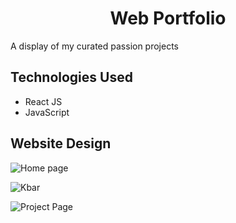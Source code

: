 <center>

# Web Portfolio

</center>

A display of my curated passion projects
## Technologies Used

- React JS
- JavaScript

## Website Design

![Home page](https://github.com/DhritiGabani/dhritigabani.github.io/blob/main/src/design/home.png?raw=true)

![Kbar](https://github.com/DhritiGabani/dhritigabani.github.io/blob/main/src/design/kbar.png?raw=true)

![Project Page](https://github.com/DhritiGabani/dhritigabani.github.io/blob/main/src/design/project.png?raw=true)
